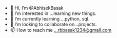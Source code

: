 - 👋 Hi, I’m @AbhisekBasak
- 👀 I’m interested in ...learning new things.
- 🌱 I’m currently learning ...python, sql.
- 💞️ I’m looking to collaborate on...projects.
- 📫 How to reach me ...rbbasak1234@gmail.com

<!---
byscu404/byscu404 is a ✨ special ✨ repository because its `README.md` (this file) appears on your GitHub profile.
You can click the Preview link to take a look at your changes.
--->
